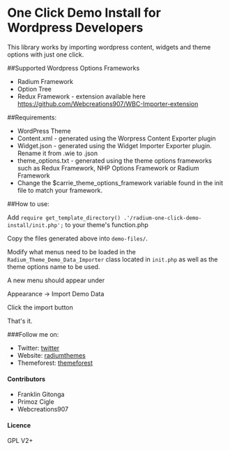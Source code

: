 One Click Demo Install for Wordpress Developers
==========================

This library works by importing wordpress content, widgets  and theme options with just one click.

##Supported Wordpress Options Frameworks
* Radium Framework
* Option Tree
* Redux Framework - extension available here https://github.com/Webcreations907/WBC-Importer-extension 


##Requirements:

* WordPress Theme
* Content.xml - generated using the Worpress Content Exporter plugin
* Widget.json - generated using the Widget Importer Exporter plugin. Rename it from .wie to .json
* theme_options.txt - generated using the theme options frameworks such as Redux Framework, NHP Options Framework or Radium Framework
* Change the $carrie_theme_options_framework variable found in the init file to match your framework.

##How to use:

Add  `require get_template_directory() .'/radium-one-click-demo-install/init.php';` to your theme's function.php

Copy the files generated above into `demo-files/`.

Modify what menus need to be loaded in the `Radium_Theme_Demo_Data_Importer` class located in `init.php` as well as the theme options name to be used.

A new menu should appear under

Appearance -> Import Demo Data

Click the import button 


That's it.

###Follow me on: 

* Twitter: [twitter](http://twitter.com/Frankgm1 "@Frankgm1")
* Website: [radiumthemes](http://radiumthemes.com/ "Radium Themes") 
* Themeforest: [themeforest](http://themeforest.net/user/FranklinM2?ref=FranklinM2 "Themeforest")

#### Contributors
  * Franklin Gitonga
  * Primoz Cigle
  * Webcreations907
  
#### Licence
GPL V2+
